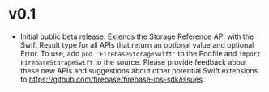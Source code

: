 # v0.1
- Initial public beta release. Extends the Storage Reference API with the Swift
  Result type for all APIs that return an optional value and optional Error.
  To use, add `pod 'FirebaseStorageSwift'` to the Podfile and
  `import FirebaseStorageSwift` to the source. Please provide feedback about
  these new APIs and suggestions about other potential Swift extensions to
  https://github.com/firebase/firebase-ios-sdk/issues.
